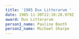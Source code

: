 ```yaml
---
title: '1985 Dux Litterarum '
date: 1985-11-30T22:10:28.979Z
award: Dux Litterarum
person1_name: Pauline Booth
person2_name: Michael Sharpe
---
```


